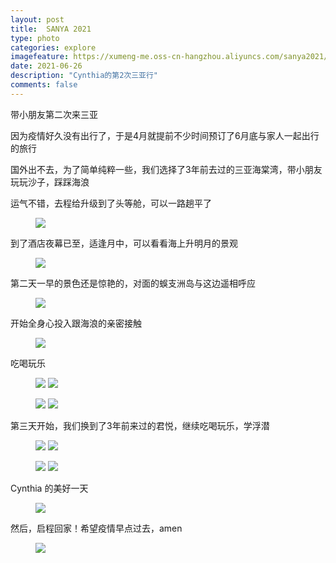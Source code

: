 ```yaml
---
layout: post
title:  SANYA 2021
type: photo
categories: explore
imagefeature: https://xumeng-me.oss-cn-hangzhou.aliyuncs.com/sanya2021/%E6%98%8E%E6%9C%88.jpeg
date: 2021-06-26
description: "Cynthia的第2次三亚行"
comments: false
---
```


带小朋友第二次来三亚

因为疫情好久没有出行了，于是4月就提前不少时间预订了6月底与家人一起出行的旅行

国外出不去，为了简单纯粹一些，我们选择了3年前去过的三亚海棠湾，带小朋友玩玩沙子，踩踩海浪

运气不错，去程给升级到了头等舱，可以一路趟平了


<figure>
	<a href="https://xumeng-me.oss-cn-hangzhou.aliyuncs.com/sanya2021/%E6%9C%BA%E8%88%B1.jpeg">
		<img src="https://xumeng-me.oss-cn-hangzhou.aliyuncs.com/sanya2021/%E6%9C%BA%E8%88%B1.jpeg">
	</a>
</figure>

到了酒店夜幕已至，适逢月中，可以看看海上升明月的景观

<figure>
	<a href="https://xumeng-me.oss-cn-hangzhou.aliyuncs.com/sanya2021/%E6%98%8E%E6%9C%88.jpeg">
		<img src="https://xumeng-me.oss-cn-hangzhou.aliyuncs.com/sanya2021/%E6%98%8E%E6%9C%88.jpeg">
	</a>
</figure>


第二天一早的景色还是惊艳的，对面的蜈支洲岛与这边遥相呼应

<figure>
	<a href="https://xumeng-me.oss-cn-hangzhou.aliyuncs.com/sanya2021/%E9%98%B3%E5%8F%B0.jpeg">
		<img src="https://xumeng-me.oss-cn-hangzhou.aliyuncs.com/sanya2021/%E9%98%B3%E5%8F%B0.jpeg">
	</a>
</figure>


开始全身心投入跟海浪的亲密接触

<figure>
	<a href="https://xumeng-me.oss-cn-hangzhou.aliyuncs.com/sanya2021/%E6%B2%99%E6%BB%A9.GIF">
		<img src="https://xumeng-me.oss-cn-hangzhou.aliyuncs.com/sanya2021/%E6%B2%99%E6%BB%A9.GIF">
	</a>
</figure>

吃喝玩乐

<figure class="half">
	<a href="https://xumeng-me.oss-cn-hangzhou.aliyuncs.com/sanya2021/%E6%B8%B8%E6%B3%B3.jpeg"><img src="https://xumeng-me.oss-cn-hangzhou.aliyuncs.com/sanya2021/%E6%B8%B8%E6%B3%B3.jpeg"></a>
	<a href="https://xumeng-me.oss-cn-hangzhou.aliyuncs.com/sanya2021/%E6%91%A9%E5%A4%A9%E8%BD%AE.jpeg"><img src="https://xumeng-me.oss-cn-hangzhou.aliyuncs.com/sanya2021/%E6%91%A9%E5%A4%A9%E8%BD%AE.jpeg"></a>
</figure>

<figure class="half">
	<a href="https://xumeng-me.oss-cn-hangzhou.aliyuncs.com/sanya2021/%E6%B3%B0%E9%A4%90.jpeg"><img src="https://xumeng-me.oss-cn-hangzhou.aliyuncs.com/sanya2021/%E6%B3%B0%E9%A4%90.jpeg"></a>
	<a href="https://xumeng-me.oss-cn-hangzhou.aliyuncs.com/sanya2021/%E5%A4%9C%E6%99%AF.jpeg"><img src="https://xumeng-me.oss-cn-hangzhou.aliyuncs.com/sanya2021/%E5%A4%9C%E6%99%AF.jpeg"></a>
</figure>


第三天开始，我们换到了3年前来过的君悦，继续吃喝玩乐，学浮潜


<figure class="half">
	<a href="https://xumeng-me.oss-cn-hangzhou.aliyuncs.com/sanya2021/%E5%9C%B0%E5%9B%BE.jpeg"><img src="https://xumeng-me.oss-cn-hangzhou.aliyuncs.com/sanya2021/%E5%9C%B0%E5%9B%BE.jpeg"></a>
	<a href="https://xumeng-me.oss-cn-hangzhou.aliyuncs.com/sanya2021/%E6%B3%B3%E6%B1%A0.jpeg"><img src="https://xumeng-me.oss-cn-hangzhou.aliyuncs.com/sanya2021/%E6%B3%B3%E6%B1%A0.jpeg"></a>
</figure>

<figure class="half">
	<a href="https://xumeng-me.oss-cn-hangzhou.aliyuncs.com/sanya2021/%E8%A1%A8%E6%BC%94.jpeg"><img src="https://xumeng-me.oss-cn-hangzhou.aliyuncs.com/sanya2021/%E8%A1%A8%E6%BC%94.jpeg"></a>
	<a href="https://xumeng-me.oss-cn-hangzhou.aliyuncs.com/sanya2021/%E9%A3%9F%E7%89%A9.jpeg"><img src="https://xumeng-me.oss-cn-hangzhou.aliyuncs.com/sanya2021/%E9%A3%9F%E7%89%A9.jpeg"></a>
</figure>

Cynthia 的美好一天

<figure>
	<a href="https://xumeng-me.oss-cn-hangzhou.aliyuncs.com/sanya2021/%E6%B8%B8%E6%B3%B3.GIF"><img src="https://xumeng-me.oss-cn-hangzhou.aliyuncs.com/sanya2021/%E6%B8%B8%E6%B3%B3.GIF"></a>
</figure>


然后，启程回家！希望疫情早点过去，amen


<figure>
	<a href="https://xumeng-me.oss-cn-hangzhou.aliyuncs.com/sanya2021/%E6%B5%AE%E6%BD%9C.GIF"><img src="https://xumeng-me.oss-cn-hangzhou.aliyuncs.com/sanya2021/%E6%B5%AE%E6%BD%9C.GIF"></a>
</figure>